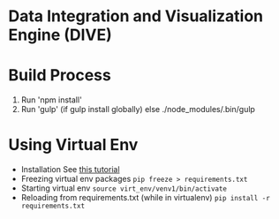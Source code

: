 Data Integration and Visualization Engine (DIVE)
=================================================

# Build Process
1) Run 'npm install'
2) Run 'gulp' (if gulp install globally) else ./node_modules/.bin/gulp

# Using Virtual Env
+ Installation
See [this tutorial](http://simononsoftware.com/virtualenv-tutorial/)
+ Freezing virtual env packages
`pip freeze > requirements.txt`
+ Starting virtual env
`source virt_env/venv1/bin/activate`
+ Reloading from requirements.txt (while in virtualenv)
`pip install -r requirements.txt`